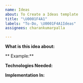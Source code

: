 ```yaml
---
name: Ideas
about: To Create a Ideas template
title: "\U0001F4A1"
labels: "To-Do, \U0001F4A1Ideas"
assignees: charankumarpalla

---
```


**What is this idea about:**



** Example:**


**Technologies Needed:**

**Implementation In:**
